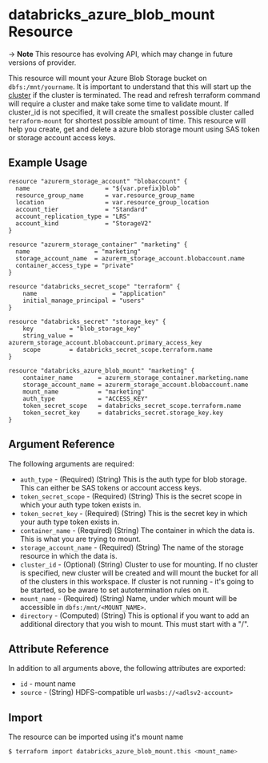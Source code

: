 # databricks_azure_blob_mount Resource

-> **Note** This resource has evolving API, which may change in future versions of provider.

This resource will mount your Azure Blob Storage bucket on `dbfs:/mnt/yourname`. It is important to understand that this will start up the [cluster](cluster.md) if the cluster is terminated. The read and refresh terraform command will require a cluster and make take some time to validate mount. If cluster_id is not specified, it will create the smallest possible cluster called `terraform-mount` for shortest possible amount of time. This resource will help you create, get and delete a azure blob storage mount using SAS token or storage account access keys.


## Example Usage

```hcl
resource "azurerm_storage_account" "blobaccount" {
  name                     = "${var.prefix}blob"
  resource_group_name      = var.resource_group_name
  location                 = var.resource_group_location
  account_tier             = "Standard"
  account_replication_type = "LRS"
  account_kind             = "StorageV2"
}

resource "azurerm_storage_container" "marketing" {
  name                  = "marketing"
  storage_account_name  = azurerm_storage_account.blobaccount.name
  container_access_type = "private"
}

resource "databricks_secret_scope" "terraform" {
    name                     = "application"
    initial_manage_principal = "users"
}

resource "databricks_secret" "storage_key" {
    key          = "blob_storage_key"
    string_value = azurerm_storage_account.blobaccount.primary_access_key
    scope        = databricks_secret_scope.terraform.name
}

resource "databricks_azure_blob_mount" "marketing" {
    container_name       = azurerm_storage_container.marketing.name
    storage_account_name = azurerm_storage_account.blobaccount.name
    mount_name           = "marketing"
    auth_type            = "ACCESS_KEY"
    token_secret_scope   = databricks_secret_scope.terraform.name
    token_secret_key     = databricks_secret.storage_key.key
}
```

## Argument Reference

The following arguments are required:

* `auth_type` - (Required) (String) This is the auth type for blob storage. This can either be SAS tokens or account access keys.
* `token_secret_scope` - (Required) (String) This is the secret scope in which your auth type token exists in.
* `token_secret_key` - (Required) (String) This is the secret key in which your auth type token exists in.
* `container_name` - (Required) (String) The container in which the data is. This is what you are trying to mount.
* `storage_account_name` - (Required) (String) The name of the storage resource in which the data is.
* `cluster_id` - (Optional) (String) Cluster to use for mounting. If no cluster is specified, new cluster will be created and will mount the bucket for all of the clusters in this workspace. If cluster is not running - it's going to be started, so be aware to set autotermination rules on it.
* `mount_name` - (Required) (String) Name, under which mount will be accessible in `dbfs:/mnt/<MOUNT_NAME>`.
* `directory` - (Computed) (String) This is optional if you want to add an additional directory that you wish to mount. This must start with a "/".

## Attribute Reference

In addition to all arguments above, the following attributes are exported:

* `id` - mount name
* `source` - (String) HDFS-compatible url `wasbs://<adlsv2-account>` 


## Import

The resource can be imported using it's mount name

```bash
$ terraform import databricks_azure_blob_mount.this <mount_name>
```